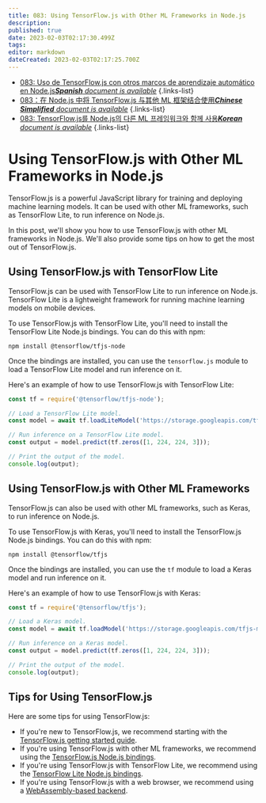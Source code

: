 ```yaml
---
title: 083: Using TensorFlow.js with Other ML Frameworks in Node.js
description: 
published: true
date: 2023-02-03T02:17:30.499Z
tags: 
editor: markdown
dateCreated: 2023-02-03T02:17:25.700Z
---
```


- [083: Uso de TensorFlow.js con otros marcos de aprendizaje automático en Node.js***Spanish** document is available*](/es/Knowledge-base/TensorFlow-js/Learning/083-using-tensorflow-js-with-other-ml-frameworks-in-node-js)
{.links-list}
- [083：在 Node.js 中将 TensorFlow.js 与其他 ML 框架结合使用***Chinese Simplified** document is available*](/zh/Knowledge-base/TensorFlow-js/Learning/083-using-tensorflow-js-with-other-ml-frameworks-in-node-js)
{.links-list}
- [083: TensorFlow.js를 Node.js의 다른 ML 프레임워크와 함께 사용***Korean** document is available*](/ko/Knowledge-base/TensorFlow-js/Learning/083-using-tensorflow-js-with-other-ml-frameworks-in-node-js)
{.links-list}


# Using TensorFlow.js with Other ML Frameworks in Node.js

TensorFlow.js is a powerful JavaScript library for training and deploying machine learning models. It can be used with other ML frameworks, such as TensorFlow Lite, to run inference on Node.js.

In this post, we'll show you how to use TensorFlow.js with other ML frameworks in Node.js. We'll also provide some tips on how to get the most out of TensorFlow.js.

## Using TensorFlow.js with TensorFlow Lite

TensorFlow.js can be used with TensorFlow Lite to run inference on Node.js. TensorFlow Lite is a lightweight framework for running machine learning models on mobile devices.

To use TensorFlow.js with TensorFlow Lite, you'll need to install the TensorFlow Lite Node.js bindings. You can do this with npm:

```
npm install @tensorflow/tfjs-node
```

Once the bindings are installed, you can use the `tensorflow.js` module to load a TensorFlow Lite model and run inference on it.

Here's an example of how to use TensorFlow.js with TensorFlow Lite:

```javascript
const tf = require('@tensorflow/tfjs-node');

// Load a TensorFlow Lite model.
const model = await tf.loadLiteModel('https://storage.googleapis.com/tfjs-models/tfjs/mobilenet_v1_1.0_224/model.json');

// Run inference on a TensorFlow Lite model.
const output = model.predict(tf.zeros([1, 224, 224, 3]));

// Print the output of the model.
console.log(output);
```

## Using TensorFlow.js with Other ML Frameworks

TensorFlow.js can also be used with other ML frameworks, such as Keras, to run inference on Node.js.

To use TensorFlow.js with Keras, you'll need to install the TensorFlow.js Node.js bindings. You can do this with npm:

```
npm install @tensorflow/tfjs
```

Once the bindings are installed, you can use the `tf` module to load a Keras model and run inference on it.

Here's an example of how to use TensorFlow.js with Keras:

```javascript
const tf = require('@tensorflow/tfjs');

// Load a Keras model.
const model = await tf.loadModel('https://storage.googleapis.com/tfjs-models/tfjs/mobilenet_v1_1.0_224/model.json');

// Run inference on a Keras model.
const output = model.predict(tf.zeros([1, 224, 224, 3]));

// Print the output of the model.
console.log(output);
```

## Tips for Using TensorFlow.js

Here are some tips for using TensorFlow.js:

- If you're new to TensorFlow.js, we recommend starting with the [TensorFlow.js getting started guide](https://js.tensorflow.org/tutorials/getting-started.html).
- If you're using TensorFlow.js with other ML frameworks, we recommend using the [TensorFlow.js Node.js bindings](https://www.npmjs.com/package/@tensorflow/tfjs).
- If you're using TensorFlow.js with TensorFlow Lite, we recommend using the [TensorFlow Lite Node.js bindings](https://www.npmjs.com/package/@tensorflow/tfjs-node).
- If you're using TensorFlow.js with a web browser, we recommend using a [WebAssembly-based backend](https://js.tensorflow.org/api/0.12.0/#enabling-webassembly-support).